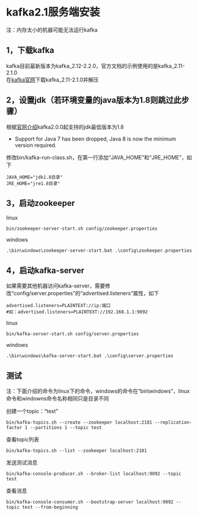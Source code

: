 # kafka2.1服务端安装

注：内存太小的机器可能无法运行kafka

## 1，下载kafka

kafka目前最新版本为kafka\_2.12-2.2.0，官方文档的示例使用的是kafka\_2.11-2.1.0  
在[kafka官网](https://kafka.apache.org/downloads)下载kafka\_2.11-2.1.0并解压

## 2，设置jdk（若环境变量的java版本为1.8则跳过此步骤）

根据[官网介绍](http://kafka.apache.org/documentation/#upgrade_200_notable)kafka2.0.0起支持的jdk最低版本为1.8

* Support for Java 7 has been dropped, Java 8 is now the minimum version required.

修改bin/kafka-run-class.sh，在第一行添加“JAVA\_HOME”和“JRE\_HOME”，如下

```text
JAVA_HOME="jdk1.8目录"
JRE_HOME="jre1.8目录"
```

## 3，启动zookeeper

linux

```text
bin/zookeeper-server-start.sh config/zookeeper.properties
```

windows

```text
.\bin\windows\zookeeper-server-start.bat .\config\zookeeper.properties
```

## 4，启动kafka-server

如果需要其他机器访问kafka-server，需要修改“config/server.properties”的“advertised.listeners”属性，如下

```text
advertised.listeners=PLAINTEXT://ip:端口
#如：advertised.listeners=PLAINTEXT://192.168.1.1:9092
```

linux

```text
bin/kafka-server-start.sh config/server.properties
```

windows

```text
.\bin\windows\kafka-server-start.bat .\config\server.properties
```

## 测试

注：下面介绍的命令为linux下的命令，windows的命令在“bin\windows”，linux命令和windowns命令名称相同只是目录不同

创建一个topic：“test”

```text
bin/kafka-topics.sh --create --zookeeper localhost:2181 --replication-factor 1 --partitions 1 --topic test
```

查看topic列表

```text
bin/kafka-topics.sh --list --zookeeper localhost:2181
```

发送测试消息

```text
bin/kafka-console-producer.sh --broker-list localhost:9092 --topic test
```

查看消息

```text
bin/kafka-console-consumer.sh --bootstrap-server localhost:9092 --topic test --from-beginning
```

